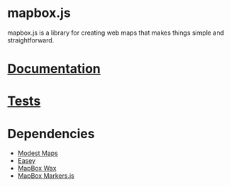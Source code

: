 # mapbox.js

mapbox.js is a library for creating web maps that makes things simple and straightforward.

# [Documentation](https://github.com/mapbox/mapbox.js/blob/master/API.md)

# [Tests](http://mapbox.com/mapbox.js/test/)

# Dependencies

* [Modest Maps](http://modestmaps.com/)
* [Easey](http://mapbox.com/easey/)
* [MapBox Wax](http://mapbox.com/wax/)
* [MapBox Markers.js](http://mapbox.com/markers.js/)
